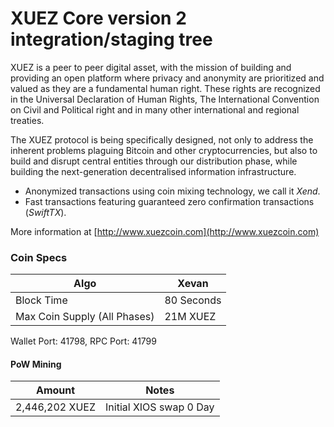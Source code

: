 XUEZ Core version 2 integration/staging tree
=====================================


XUEZ is a peer to peer digital asset, with the mission of building and providing an open platform where privacy and anonymity are prioritized and valued as they are a fundamental human right. These rights are recognized in the Universal Declaration of Human Rights, The International Convention on Civil and Political right and in many other international and regional treaties.

The XUEZ protocol is being specifically designed, not only to address the inherent problems plaguing Bitcoin and other cryptocurrencies, but also to build and disrupt central entities through our distribution phase, while building the next-generation decentralised information infrastructure.

- Anonymized transactions using coin mixing technology, we call it _Xend_.
- Fast transactions featuring guaranteed zero confirmation transactions (_SwiftTX_).

More information at [http://www.xuezcoin.com](http://www.xuezcoin.com)

### Coin Specs
| Algo                         | Xevan              |
|------------------------------|--------------------|
| Block Time                   | 80 Seconds         |
| Max Coin Supply (All Phases) | 21M XUEZ           |

Wallet Port: 41798, RPC Port: 41799

#### PoW Mining

|  **Amount**             | **Notes**                |
|-------------------------|--------------------------|
| 2,446,202 XUEZ          | Initial XIOS swap 0 Day  |

